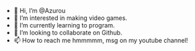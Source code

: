 - 👋 Hi, I’m @Azurou
- 👀 I’m interested in making video games.
- 🌱 I’m currently learning to program.
- 💞️ I’m looking to collaborate on Github.
- 📫 How to reach me hmmmmm, msg on my youtube channel!

<!---
Azurou/Azurou is a ✨ special ✨ repository because its `README.md` (this file) appears on your GitHub profile.
You can click the Preview link to take a look at your changes.
--->
